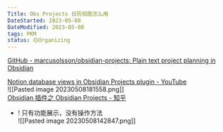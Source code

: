 ```yaml
---
Title: Obs Projects 日历视图怎么用
DateStarted: 2023-05-08
DateModified: 2023-05-08
tags: PKM
status: 🟡Organizing
---
```

[GitHub - marcusolsson/obsidian-projects: Plain text project planning in Obsidian](https://github.com/marcusolsson/obsidian-projects)

[Notion database views in Obsidian Projects plugin - YouTube](https://www.youtube.com/watch?v=LdaMe2rzAW8&t=1869s)  
![[Pasted image 20230508181558.png]]  
[Obsidian 插件之 Obsidian Projects - 知乎](https://zhuanlan.zhihu.com/p/574949855)
- ! 只有功能展示，没有操作方法  
![[Pasted image 20230508142847.png]]